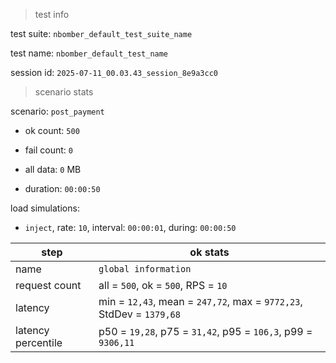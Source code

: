 > test info

test suite: `nbomber_default_test_suite_name`

test name: `nbomber_default_test_name`

session id: `2025-07-11_00.03.43_session_8e9a3cc0`

> scenario stats

scenario: `post_payment`

  - ok count: `500`

  - fail count: `0`

  - all data: `0` MB

  - duration: `00:00:50`

load simulations:

  - `inject`, rate: `10`, interval: `00:00:01`, during: `00:00:50`

|step|ok stats|
|---|---|
|name|`global information`|
|request count|all = `500`, ok = `500`, RPS = `10`|
|latency|min = `12,43`, mean = `247,72`, max = `9772,23`, StdDev = `1379,68`|
|latency percentile|p50 = `19,28`, p75 = `31,42`, p95 = `106,3`, p99 = `9306,11`|




